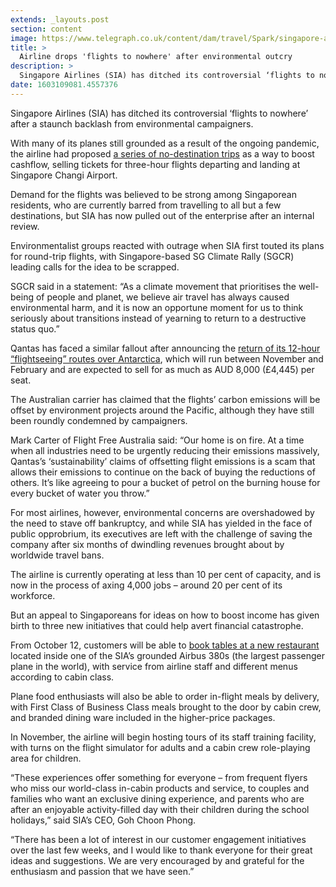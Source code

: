 ```yaml
--- 
extends: _layouts.post 
section: content 
image: https://www.telegraph.co.uk/content/dam/travel/Spark/singapore-airlines/singapore-airlines-cabin-crew.jpg?impolicy=logo-overlay 
title: > 
  Airline drops 'flights to nowhere' after environmental outcry 
description: > 
  Singapore Airlines (SIA) has ditched its controversial ‘flights to nowhere’ after a staunch backlash from environmental campaigners.Environmentalist groups reacted with outrage when SIA first touted its plans for round-trip flights, with Singapore-based SG Climate Rally (SGCR) leading calls for the idea to be scrapped.The Australian carrier has claimed that the flights’ carbon emissions will be offset by environment projects around the Pacific, although they have still been roundly condemned by campaigners.At a time when all industries need to be urgently reducing their emissions massively, Qantas’s ‘sustainability’ claims of offsetting flight emissions is a scam that allows their emissions to continue on the back of buying the reductions of others.In November, the airline will begin hosting tours of its staff training facility, with turns on the flight simulator for adults and a cabin crew role-playing area for children. 
date: 1603109081.4557376 
--- 
```

<div><p>Singapore Airlines (SIA) has ditched its controversial &#8216;flights to nowhere&#8217; after a staunch backlash from environmental campaigners.</p>
<p>With many of its planes still grounded as a result of the ongoing pandemic, the airline had proposed <a href="https://www.telegraph.co.uk/travel/destinations/asia/singapore/articles/singapore-airlines-launching-flights-to-nowhere/" target="_blank">a series of no-destination trips</a> as a way to boost cashflow, selling tickets for three-hour flights departing and landing at Singapore Changi Airport.</p>
<p>Demand for the flights was believed to be strong among Singaporean residents, who are currently barred from travelling to all but a few destinations, but SIA has now pulled out of the enterprise after an internal review.</p>
<p>Environmentalist groups reacted with outrage when SIA first touted its plans for round-trip flights, with Singapore-based SG Climate Rally (SGCR) leading calls for the idea to be scrapped.</p>
<p>SGCR said in a statement: &#8220;As a climate movement that prioritises the well-being of people and planet, we believe air travel has always caused environmental harm, and it is now an opportune moment for us to think seriously about transitions instead of yearning to return to a destructive status quo.&#8221;</p>
<p>Qantas has faced a similar fallout after announcing the <a href="https://www.telegraph.co.uk/travel/news/flights-to-nowhere-flightseeing/" target="_blank">return of its 12-hour &#8220;flightseeing&#8221; routes over Antarctica</a>, which will run between November and February and are expected to sell for as much as AUD 8,000 (&#163;4,445) per seat.</p>
<p>The Australian carrier has claimed that the flights&#8217; carbon emissions will be offset by environment projects around the Pacific, although they have still been roundly condemned by campaigners.</p>
<p>Mark Carter of Flight Free Australia said: &#8220;Our home is on fire. At a time when all industries need to be urgently reducing their emissions massively, Qantas&#8217;s &#8216;sustainability&#8217; claims of offsetting flight emissions is a scam that allows their emissions to continue on the back of buying the reductions of others. It&#8217;s like agreeing to pour a bucket of petrol on the burning house for every bucket of water you throw.&#8221;</p>
<p>For most airlines, however, environmental concerns are overshadowed by the need to stave off bankruptcy, and while SIA has yielded in the face of public opprobrium, its executives are left with the challenge of saving the company after six months of dwindling revenues brought about by worldwide travel bans.</p>
<p>The airline is currently operating at less than 10 per cent of capacity, and is now in the process of axing 4,000 jobs &#8211; around 20 per cent of its workforce.</p>
<p>But an appeal to Singaporeans for ideas on how to boost income has given birth to three new initiatives that could help avert financial catastrophe.</p>
<p>From October 12, customers will be able to <a href="https://www.telegraph.co.uk/business/2020/09/29/singapore-airlines-turns-a380-pop-up-restaurant/" target="_blank">book tables at a new restaurant</a> located inside one of the SIA&#8217;s grounded Airbus 380s (the largest passenger plane in the world), with service from airline staff and different menus according to cabin class.</p>
<p>Plane food enthusiasts will also be able to order in-flight meals by delivery, with First Class of Business Class meals brought to the door by cabin crew, and branded dining ware included in the higher-price packages.</p>
<p>In November, the airline will begin hosting tours of its staff training facility, with turns on the flight simulator for adults and a cabin crew role-playing area for children.</p>
<p>&#8220;These experiences offer something for everyone &#8211; from frequent flyers who miss our world-class in-cabin products and service, to couples and families who want an exclusive dining experience, and parents who are after an enjoyable activity-filled day with their children during the school holidays,&#8221; said SIA&#8217;s CEO, Goh Choon Phong.</p>
<p>&#8220;There has been a lot of interest in our customer engagement initiatives over the last few weeks, and I would like to thank everyone for their great ideas and suggestions. We are very encouraged by and grateful for the enthusiasm and passion that we have seen.&#8221;</p>
<p></p>
</div>